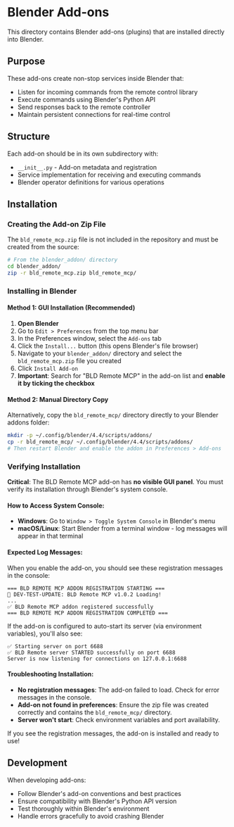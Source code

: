 # Blender Add-ons

This directory contains Blender add-ons (plugins) that are installed directly into Blender.

## Purpose

These add-ons create non-stop services inside Blender that:
- Listen for incoming commands from the remote control library
- Execute commands using Blender's Python API
- Send responses back to the remote controller
- Maintain persistent connections for real-time control

## Structure

Each add-on should be in its own subdirectory with:
- `__init__.py` - Add-on metadata and registration
- Service implementation for receiving and executing commands
- Blender operator definitions for various operations

## Installation

### Creating the Add-on Zip File

The `bld_remote_mcp.zip` file is not included in the repository and must be created from the source:

```bash
# From the blender_addon/ directory
cd blender_addon/
zip -r bld_remote_mcp.zip bld_remote_mcp/
```

### Installing in Blender

#### Method 1: GUI Installation (Recommended)

1. **Open Blender**
2. Go to `Edit > Preferences` from the top menu bar
3. In the Preferences window, select the `Add-ons` tab
4. Click the `Install...` button (this opens Blender's file browser)
5. Navigate to your `blender_addon/` directory and select the `bld_remote_mcp.zip` file you created
6. Click `Install Add-on`
7. **Important**: Search for "BLD Remote MCP" in the add-on list and **enable it by ticking the checkbox**

#### Method 2: Manual Directory Copy

Alternatively, copy the `bld_remote_mcp/` directory directly to your Blender addons folder:
```bash
mkdir -p ~/.config/blender/4.4/scripts/addons/
cp -r bld_remote_mcp/ ~/.config/blender/4.4/scripts/addons/
# Then restart Blender and enable the addon in Preferences > Add-ons
```

### Verifying Installation

**Critical**: The BLD Remote MCP add-on has **no visible GUI panel**. You must verify its installation through Blender's system console.

#### How to Access System Console:

- **Windows**: Go to `Window > Toggle System Console` in Blender's menu
- **macOS/Linux**: Start Blender from a terminal window - log messages will appear in that terminal

#### Expected Log Messages:

When you enable the add-on, you should see these registration messages in the console:

```
=== BLD REMOTE MCP ADDON REGISTRATION STARTING ===
🚀 DEV-TEST-UPDATE: BLD Remote MCP v1.0.2 Loading!
...
✅ BLD Remote MCP addon registered successfully
=== BLD REMOTE MCP ADDON REGISTRATION COMPLETED ===
```

If the add-on is configured to auto-start its server (via environment variables), you'll also see:

```
✅ Starting server on port 6688
✅ BLD Remote server STARTED successfully on port 6688
Server is now listening for connections on 127.0.0.1:6688
```

#### Troubleshooting Installation:

- **No registration messages**: The add-on failed to load. Check for error messages in the console.
- **Add-on not found in preferences**: Ensure the zip file was created correctly and contains the `bld_remote_mcp/` directory.
- **Server won't start**: Check environment variables and port availability.

If you see the registration messages, the add-on is installed and ready to use!

## Development

When developing add-ons:
- Follow Blender's add-on conventions and best practices
- Ensure compatibility with Blender's Python API version
- Test thoroughly within Blender's environment
- Handle errors gracefully to avoid crashing Blender
